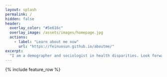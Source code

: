 ```yaml
---
layout: splash
permalink: /
hidden: false
header:
  overlay_color: "#5e616c"
  overlay_image: /assets/images/homepage.jpg
  actions:
    - label: "Learn about me now"
      url: "https://feinuosun.github.io/aboutme/"
excerpt: 
  "I am a demographer and sociologist in health disparities. Look forward to being connected. (I am thinking of adding an instruction video here but haven't finished it yet_(:з」∠)_)."
---
```


{% include feature_row %}
